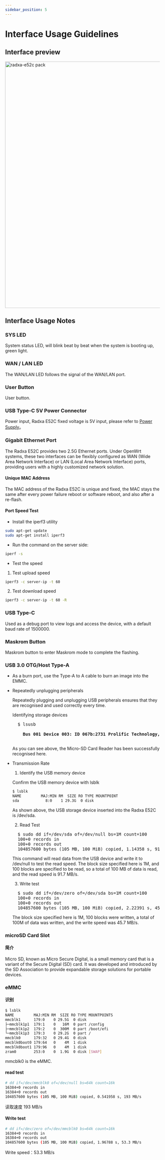 ```yaml
---
sidebar_position: 5
---
```


# Interface Usage Guidelines

## Interface preview

<img src="/img/e/e52c/radxa-e52c-hardware-overview.webp" width="800" alt="radxa-e52c pack" />

## Interface Usage Notes

### SYS LED

System status LED, will blink beat by beat when the system is booting up, green light.

### WAN / LAN LED

The WAN/LAN LED follows the signal of the WAN/LAN port.

### User Button

User button.

### USB Type-C 5V Power Connector

Power input, Radxa E52C fixed voltage is 5V input, please refer to [Power Supply](/e/e52c/getting-started/power-supply)。

### Gigabit Ethernet Port

The Radxa E52C provides two 2.5G Ethernet ports. Under OpenWrt systems, these two interfaces can be flexibly configured as WAN (Wide Area Network Interface) or LAN (Local Area Network Interface) ports, providing users with a highly customized network solution.

#### Unique MAC Address

The MAC address of the Radxa E52C is unique and fixed, the MAC stays the same after every power failure reboot or software reboot, and also after a re-flash.

#### Port Speed Test

- Install the iperf3 utility

```bash
sudo apt-get update
sudo apt-get install iperf3
```

- Run the command on the server side:

```bash
iperf -s
```

- Test the speed

1. Test upload speed

```bash
iperf3 -c server-ip -t 60
```

2. Test download speed

```bash
iperf3 -c server-ip -t 60 -R
```

### USB Type-C

Used as a debug port to view logs and access the device, with a default baud rate of 1500000.

### Maskrom Button

Maskrom button to enter Maskrom mode to complete the flashing.

### USB 3.0 OTG/Host Type-A

- As a burn port, use the Type-A to A cable to burn an image into the EMMC.

- Repeatedly unplugging peripherals

  Repeatedly plugging and unplugging USB peripherals ensures that they are recognised and used correctly every time.

  Identifying storage devices

  <pre>
    $ lsusb
    <strong>
      Bus 001 Device 003: ID 067b:2731 Prolific Technology, Inc. USB SD Card Reader
    </strong>
  </pre>

  As you can see above, the Micro-SD Card Reader has been successfully recognised here.

- Transmission Rate

  1. Identify the USB memory device

  Confirm the USB memory device with lsblk

  ```bash
  $ lsblk
  NAME         MAJ:MIN RM  SIZE RO TYPE MOUNTPOINT
  sda            8:0    1 29.3G  0 disk
  ```

  As shown above, the USB storage device inserted into the Radxa E52C is /dev/sda.

  2. Read Test

  <pre>
    $ sudo dd if=/dev/sda of=/dev/null bs=1M count=100
    100+0 records in
    100+0 records out
    104857600 bytes (105 MB, 100 MiB) copied, 1.14358 s, 91.7 MB/s
  </pre>

  This command will read data from the USB device and write it to /dev/null to test the read speed. The block size specified here is 1M, and 100 blocks are specified to be read, so a total of 100 MB of data is read, and the read speed is 91.7 MB/s.

  3. Write test

  <pre>
    $ sudo dd if=/dev/zero of=/dev/sda bs=1M count=100
    100+0 records in
    100+0 records out
    104857600 bytes (105 MB, 100 MiB) copied, 2.22391 s, 45.7 MB/s
  </pre>

  The block size specified here is 1M, 100 blocks were written, a total of 100M of data was written, and the write speed was 45.7 MB/s.

### microSD Card Slot

#### 简介

Micro SD, known as Micro Secure Digital, is a small memory card that is a variant of the Secure Digital (SD) card. It was developed and introduced by the SD Association to provide expandable storage solutions for portable devices.

### eMMC

#### 识别

```bash
$ lsblk
NAME         MAJ:MIN RM  SIZE RO TYPE MOUNTPOINTS
mmcblk1      179:0    0 29.5G  0 disk
├─mmcblk1p1  179:1    0   16M  0 part /config
├─mmcblk1p2  179:2    0  300M  0 part /boot/efi
└─mmcblk1p3  179:3    0 29.2G  0 part /
mmcblk0      179:32   0 29.4G  0 disk
mmcblk0boot0 179:64   0    4M  1 disk
mmcblk0boot1 179:96   0    4M  1 disk
zram0        253:0    0  1.9G  0 disk [SWAP]
```

mmcblk0 is the eMMC.

#### read test

```bash
# dd if=/dev/mmcblk0 of=/dev/null bs=64k count=16k
16384+0 records in
16384+0 records out
104857600 bytes (105 MB, 100 MiB) copied, 0.541958 s, 193 MB/s
```

读取速度 193 MB/s

#### Write test

```bash
# dd if=/dev/zero of=/dev/mmcblk0 bs=64k count=16k
16384+0 records in
16384+0 records out
104857600 bytes (105 MB, 100 MiB) copied, 1.96788 s, 53.3 MB/s
```

Write speed：53.3 MB/s
